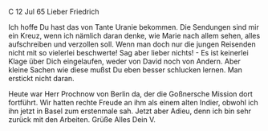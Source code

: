  C 12 Jul 65
Lieber Friedrich

Ich hoffe Du hast das von Tante Uranie bekommen. Die Sendungen sind mir ein Kreuz, wenn ich nämlich daran denke, wie Marie nach allem sehen, alles aufschreiben und verzollen soll. Wenn man doch nur die jungen Reisenden nicht mit so vielerlei beschwerte! Sag aber lieber nichts! - Es ist keinerlei Klage über Dich eingelaufen, weder von David noch von Andern. Aber kleine Sachen wie diese mußst Du eben besser schlucken lernen. Man erstickt nicht daran.

Heute war Herr Prochnow von Berlin da, der die Goßnersche Mission dort fortführt. Wir hatten rechte Freude an ihm als einem alten Indier, obwohl ich ihn jetzt in Basel zum erstenmale sah. Jetzt aber Adieu, denn ich bin sehr zurück mit den Arbeiten. Grüße Alles
 Dein V.

